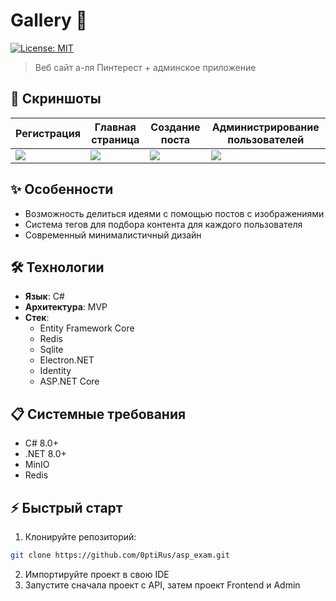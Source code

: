 # Gallery 👀 
[![License: MIT](https://img.shields.io/badge/License-MIT-yellow.svg)](https://opensource.org/licenses/MIT)
> Веб сайт а-ля Пинтерест + админское приложение


## 📸 Скриншоты
| Регистрация   | Главная страница | Создание поста | Администрирование пользователей |  
|---------------|------------------|----------------|---------------------------------|
| <img src="https://i.postimg.cc/BZLJGcVn/Screenshot-From-2025-06-23-15-14-15.png"> | <img src="https://i.postimg.cc/wTDH1xHK/Screenshot-From-2025-06-23-15-36-23.png"> | <img src="https://i.postimg.cc/T2zf2Lzq/Screenshot-From-2025-06-23-15-22-59.png"> | <img src="https://i.postimg.cc/43qFvtbW/Screenshot-From-2025-06-23-15-26-43.png"> |

## ✨ Особенности
- Возможность делиться идеями с помощью постов с изображениями
- Система тегов для подбора контента для каждого пользователя
- Современный минималистичный дизайн

## 🛠 Технологии
- **Язык**: C#
- **Архитектура**: MVP
- **Стек**:
  - Entity Framework Core
  - Redis
  - Sqlite
  - Electron.NET
  - Identity
  - ASP.NET Core

## 📋 Системные требования
- C# 8.0+
- .NET 8.0+
- MinIO
- Redis

## ⚡️ Быстрый старт
1. Клонируйте репозиторий:
```bash
git clone https://github.com/0ptiRus/asp_exam.git
```
2. Импортируйте проект в свою IDE
3. Запустите сначала проект с API, затем проект Frontend и Admin


